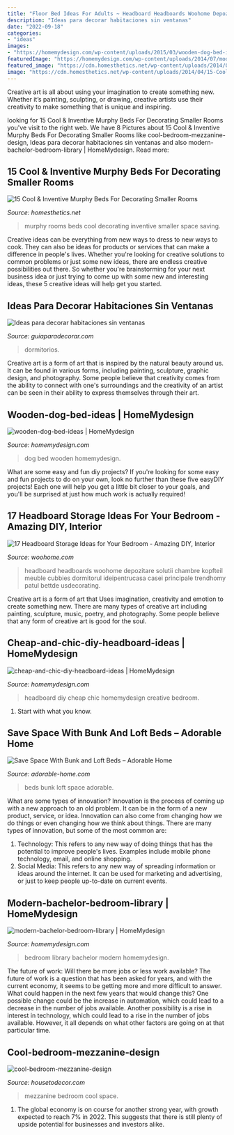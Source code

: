 ```yaml
---
title: "Floor Bed Ideas For Adults ~ Headboard Headboards Woohome Depozitare Solutii Chambre Kopfteil Meuble Cubbies Dormitorul Ideipentrucasa Casei Principale Trendhomy Patul Bettde Usdecorating"
description: "Ideas para decorar habitaciones sin ventanas"
date: "2022-09-18"
categories:
- "ideas"
images:
- "https://homemydesign.com/wp-content/uploads/2015/03/wooden-dog-bed-ideas.jpg"
featuredImage: "https://homemydesign.com/wp-content/uploads/2014/07/modern-bachelor-bedroom-library.jpg"
featured_image: "https://cdn.homesthetics.net/wp-content/uploads/2014/04/15-Cool-Inventive-Murphy-Beds-for-Decorating-Smaller-Rooms-homesthetics-12.jpg"
image: "https://cdn.homesthetics.net/wp-content/uploads/2014/04/15-Cool-Inventive-Murphy-Beds-for-Decorating-Smaller-Rooms-homesthetics-12.jpg"
---
```



Creative art is all about using your imagination to create something new. Whether it’s painting, sculpting, or drawing, creative artists use their creativity to make something that is unique and inspiring.

	

		
looking for 15 Cool &amp; Inventive Murphy Beds For Decorating Smaller Rooms you've visit to the right web. We have 8 Pictures about 15 Cool &amp; Inventive Murphy Beds For Decorating Smaller Rooms like cool-bedroom-mezzanine-design, Ideas para decorar habitaciones sin ventanas and also modern-bachelor-bedroom-library | HomeMydesign. Read more:
		
    
## 15 Cool &amp; Inventive Murphy Beds For Decorating Smaller Rooms

<img loading=lazy src="https://cdn.homesthetics.net/wp-content/uploads/2014/04/15-Cool-Inventive-Murphy-Beds-for-Decorating-Smaller-Rooms-homesthetics-12.jpg" onerror="this.onerror=null;this.src='https://tse4.mm.bing.net/th?id=OIP.CT8rtFnVtHDXP75JpOvoXAHaJ4&amp;pid=15.1';" alt="15 Cool &amp; Inventive Murphy Beds For Decorating Smaller Rooms">

_Source: homesthetics.net_

>murphy rooms beds cool decorating inventive smaller space saving. 

	

Creative ideas can be everything from new ways to dress to new ways to cook. They can also be ideas for products or services that can make a difference in people's lives. Whether you're looking for creative solutions to common problems or just some new ideas, there are endless creative possibilities out there. So whether you're brainstorming for your next business idea or just trying to come up with some new and interesting ideas, these 5 creative ideas will help get you started.

    
## Ideas Para Decorar Habitaciones Sin Ventanas

<img loading=lazy src="http://www.guiaparadecorar.com/wp-content/uploads/2013/06/ideas-diseno-para-habitaciones-sin-ventanas-03.jpg" onerror="this.onerror=null;this.src='https://tse1.mm.bing.net/th?id=OIP.pPdevfbw-jdLOUPXyXM53gHaE6&amp;pid=15.1';" alt="Ideas para decorar habitaciones sin ventanas">

_Source: guiaparadecorar.com_

>dormitorios. 

	

Creative art is a form of art that is inspired by the natural beauty around us. It can be found in various forms, including painting, sculpture, graphic design, and photography. Some people believe that creativity comes from the ability to connect with one's surroundings and the creativity of an artist can be seen in their ability to express themselves through their art.

    
## Wooden-dog-bed-ideas | HomeMydesign

<img loading=lazy src="https://homemydesign.com/wp-content/uploads/2015/03/wooden-dog-bed-ideas.jpg" onerror="this.onerror=null;this.src='https://tse2.mm.bing.net/th?id=OIP.XtTgMkvMMKrBZmpu4nEQ4gHaK_&amp;pid=15.1';" alt="wooden-dog-bed-ideas | HomeMydesign">

_Source: homemydesign.com_

>dog bed wooden homemydesign. 

	

What are some easy and fun diy projects?
If you're looking for some easy and fun projects to do on your own, look no further than these five easyDIY projects! Each one will help you get a little bit closer to your goals, and you'll be surprised at just how much work is actually required!

    
## 17 Headboard Storage Ideas For Your Bedroom - Amazing DIY, Interior

<img loading=lazy src="https://www.woohome.com/wp-content/uploads/2016/01/headboard-storage-idea-woohome-7.jpg" onerror="this.onerror=null;this.src='https://tse2.mm.bing.net/th?id=OIP.oL7omtc_Bve812Ky1ozfHwHaJ4&amp;pid=15.1';" alt="17 Headboard Storage Ideas for Your Bedroom - Amazing DIY, Interior">

_Source: woohome.com_

>headboard headboards woohome depozitare solutii chambre kopfteil meuble cubbies dormitorul ideipentrucasa casei principale trendhomy patul bettde usdecorating. 

	

Creative art is a form of art that Uses imagination, creativity and emotion to create something new. There are many types of creative art including painting, sculpture, music, poetry, and photography. Some people believe that any form of creative art is good for the soul.

    
## Cheap-and-chic-diy-headboard-ideas | HomeMydesign

<img loading=lazy src="https://homemydesign.com/wp-content/uploads/2014/06/cheap-and-chic-diy-headboard-ideas.jpg" onerror="this.onerror=null;this.src='https://tse3.mm.bing.net/th?id=OIP.pB0S3GJDf2xR-sDTMhRxYwHaJ4&amp;pid=15.1';" alt="cheap-and-chic-diy-headboard-ideas | HomeMydesign">

_Source: homemydesign.com_

>headboard diy cheap chic homemydesign creative bedroom. 

	

1. Start with what you know.

    
## Save Space With Bunk And Loft Beds – Adorable Home

<img loading=lazy src="https://adorable-home.com/wp-content/gallery/save-space-with-bunk-loft-beds/bunk-loft-beds-2.jpg" onerror="this.onerror=null;this.src='https://tse2.mm.bing.net/th?id=OIP.JurRadjHzo1JG-tDuZ96sgHaFO&amp;pid=15.1';" alt="Save Space With Bunk and Loft Beds – Adorable Home">

_Source: adorable-home.com_

>beds bunk loft space adorable. 

	

What are some types of innovation?
Innovation is the process of coming up with a new approach to an old problem. It can be in the form of a new product, service, or idea. Innovation can also come from changing how we do things or even changing how we think about things. There are many types of innovation, but some of the most common are: 
1) Technology: This refers to any new way of doing things that has the potential to improve people's lives. Examples include mobile phone technology, email, and online shopping. 
2) Social Media: This refers to any new way of spreading information or ideas around the internet. It can be used for marketing and advertising, or just to keep people up-to-date on current events.

    
## Modern-bachelor-bedroom-library | HomeMydesign

<img loading=lazy src="https://homemydesign.com/wp-content/uploads/2014/07/modern-bachelor-bedroom-library.jpg" onerror="this.onerror=null;this.src='https://tse1.mm.bing.net/th?id=OIP.KosIbbKkPNqKLwUPj4qtdwHaLH&amp;pid=15.1';" alt="modern-bachelor-bedroom-library | HomeMydesign">

_Source: homemydesign.com_

>bedroom library bachelor modern homemydesign. 

	

The future of work: Will there be more jobs or less work available?
The future of work is a question that has been asked for years, and with the current economy, it seems to be getting more and more difficult to answer. What could happen in the next few years that would change this? One possible change could be the increase in automation, which could lead to a decrease in the number of jobs available. Another possibility is a rise in interest in technology, which could lead to a rise in the number of jobs available. However, it all depends on what other factors are going on at that particular time.

    
## Cool-bedroom-mezzanine-design

<img loading=lazy src="https://housetodecor.com/wp-content/uploads/2020/04/cool-bedroom-mezzanine-design.jpg" onerror="this.onerror=null;this.src='https://tse1.mm.bing.net/th?id=OIP.D9vAVjIbQqnQEMtORU5r_QHaLI&amp;pid=15.1';" alt="cool-bedroom-mezzanine-design">

_Source: housetodecor.com_

>mezzanine bedroom cool space. 

	

1. The global economy is on course for another strong year, with growth expected to reach 7% in 2022. This suggests that there is still plenty of upside potential for businesses and investors alike.

